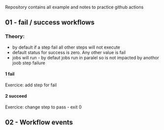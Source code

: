 Repository contains all example and notes to practice github actions

## 01 - fail / success workflows

### Theory:

- by default if a step fail all other steps will not execute
- default status for success is zero. Any other value is fail
- jobs will run - by defaut jobs run in paralel so is not impacted by anothor joob step failure

#### 1 fail

Exercice: add step for fail

#### 2 succeed

Exercice: change step to pass - exit 0

## 02 - Workflow events
